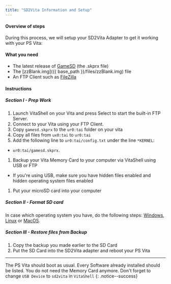 ```yaml
---
title: "SD2Vita Information and Setup"
---
```


#### Overview of steps

During this process, we will setup your SD2Vita Adapter to get it working with your PS Vita:

#### What you need

* The latest release of [GameSD](https://github.com/xyzz/gamecard-microsd/releases/) (the .skprx file)
* The [zzBlank.img]({{ base_path }}/files/zzBlank.img) file 
* An FTP Client such as [FileZilla](https://filezilla-project.org/download.php)

#### Instructions

##### Section I - Prep Work

1. Launch VitaShell on your Vita and press Select to start the built-in FTP Server.
1. Connect to your Vita using your FTP Client.
1. Copy `gamesd.skprx` to the `ur0:tai` folder on your vita
1. Copy all files from `ux0:tai` to `ur0:tai`
1. Add the following line to ``ur0:tai/config.txt`` under the line ``*KERNEL``:
 + ``ur0:tai/gamesd.skprx``.
1. Backup your Vita Memory Card to your computer via VitaShell using USB or FTP
 + If you're using USB, make sure you have hidden files enabled and hidden operating system files enabled
1. Put your microSD card into your computer

##### Section II - Format SD card

In case which operating system you have, do the following steps:
[Windows](sd-format-windows), [Linux](sd-format-linux) or [MacOS](sd-format-macos).

##### Section III - Restore files from Backup

1. Copy the backup you made earlier to the SD Card
1. Put the SD Card into the SD2Vita adapter and reboot your PS Vita

---

The PS Vita should boot as usual. Every Software already installed should be listed. You do not need
the Memory Card anymore. Don't forget to change `USB Device` to `sd2vita` in `VitaShell`
{: .notice--success}
